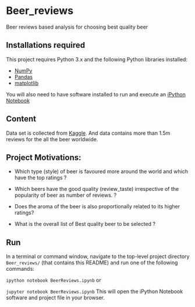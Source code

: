 # Beer_reviews
Beer reviews based analysis for choosing best quality beer

## Installations required
This project requires Python 3.x and the following Python libraries installed:

- [NumPy](http://www.numpy.org/)
- [Pandas](http://pandas.pydata.org/)
- [matplotlib](https://matplotlib.org/)

You will also need to have software installed to run and execute an [iPython Notebook](http://ipython.org/notebook.html)


## Content
Data set is collected from [Kaggle](https://www.kaggle.com/datasets). And data contains more than 1.5m reviews for the all the beer worldwide.


## Project Motivations:
- Which type (style) of beer is favoured more around the world and which have the top ratings ?

- Which beers have the good quality (review_taste) irrespective of the popularity of beer as number of reviews. ?

- Does the aroma of the beer is also proportionally related to its higher ratings?

- What is the overall list of Best quality beer to be selected ?



## Run

In a terminal or command window, navigate to the top-level project directory ```Beer_reviews/```  (that contains this README) and run one of the following commands:

```ipython notebook BeerReviews.ipynb```
or

```jupyter notebook BeerReviews.ipynb```
This will open the iPython Notebook software and project file in your browser.


